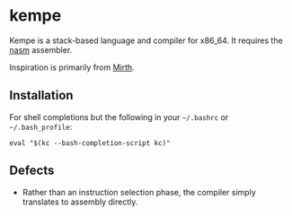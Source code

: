 # kempe

Kempe is a stack-based language and compiler for x86_64. It requires the
[nasm](https://nasm.us/) assembler.

Inspiration is primarily from [Mirth](https://github.com/mirth-lang/mirth).

## Installation

For shell completions but the following in your `~/.bashrc` or
`~/.bash_profile`:

```
eval "$(kc --bash-completion-script kc)"
```

## Defects

  * Rather than an instruction selection phase, the compiler simply translates
    to assembly directly.
